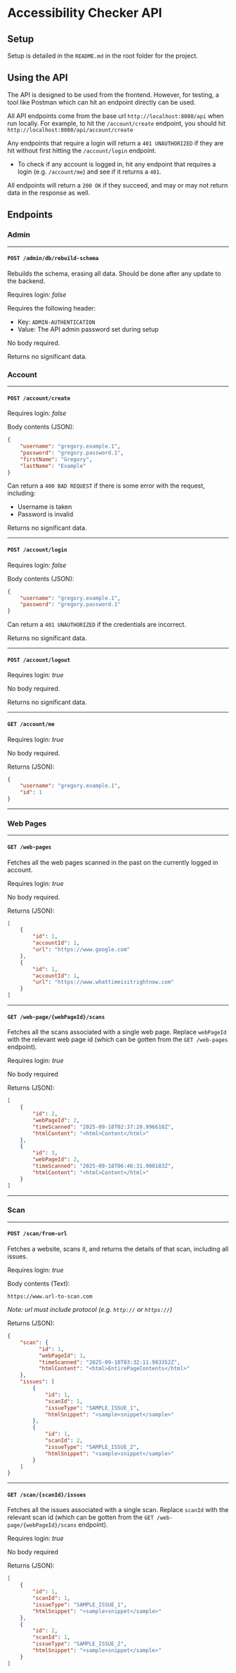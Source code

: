 # Accessibility Checker API

## Setup
Setup is detailed in the `README.md` in the root folder for the project.

## Using the API
The API is designed to be used from the frontend. However, for testing, a tool like Postman which can hit an endpoint directly can be used.

All API endpoints come from the base url `http://localhost:8080/api` when run locally. For example, to hit the `/account/create` endpoint, you should hit `http://localhost:8080/api/account/create`

Any endpoints that require a login will return a `401 UNAUTHORIZED` if they are hit without first hitting the `/account/login` endpoint.
- To check if any account is logged in, hit any endpoint that requires a login (e.g. `/account/me`) and see if it returns a `401`.


All endpoints will return a `200 OK` if they succeed, and may or may not return data in the response as well.

## Endpoints

### Admin

---

#### `POST /admin/db/rebuild-schema`
Rebuilds the schema, erasing all data. Should be done after any update to the backend.

Requires login: *false*

Requires the following header:
- Key: `ADMIN-AUTHENTICATION`
- Value: The API admin password set during setup

No body required.


Returns no significant data.

### Account

---

#### `POST /account/create`
Requires login: *false*

Body contents (JSON):
```json
{
    "username": "gregory.example.1",
    "password": "gregory.password.1",
    "firstName": "Gregory",
    "lastName": "Example"
}
```

Can return a `400 BAD REQUEST` if there is some error with the request, including:
- Username is taken
- Password is invalid

Returns no significant data.

---

#### `POST /account/login`
Requires login: *false*

Body contents (JSON):
```json
{
    "username": "gregory.example.1",
    "password": "gregory.password.1"
}
```

Can return a `401 UNAUTHORIZED` if the credentials are incorrect.

Returns no significant data.

---

#### `POST /account/logout`
Requires login: *true*

No body required.

Returns no significant data.

---

#### `GET /account/me`
Requires login: *true*

No body required.

Returns (JSON):
```json
{
    "username": "gregory.example.1",
    "id": 1
}
```
---

### Web Pages

---

#### `GET /web-pages`
Fetches all the web pages scanned in the past on the currently logged in account.

Requires login: *true*

No body required.

Returns (JSON):
```json
[
    {
        "id": 1,
        "accountId": 1,
        "url": "https://www.google.com"
    },
    {
        "id": 1,
        "accountId": 1,
        "url": "https://www.whattimeisitrightnow.com"
    }
]
```

---

#### `GET /web-page/{webPageId}/scans`
Fetches all the scans associated with a single web page.
Replace `webPageId` with the relevant web page id (which can be gotten from the `GET /web-pages` endpoint).

Requires login: *true*

No body required

Returns (JSON):
```json
[
    {
        "id": 2,
        "webPageId": 2,
        "timeScanned": "2025-09-18T02:37:20.996618Z",
        "htmlContent": "<html>Content</html>"
    },
    {
        "id": 3,
        "webPageId": 2,
        "timeScanned": "2025-09-18T06:46:31.900183Z",
        "htmlContent": "<html>Content</html>"
    }
]
```

---

### Scan

___

#### `POST /scan/from-url`
Fetches a website, scans it, and returns the details of that scan, including all issues.

Requires login: *true*

Body contents (Text):
```
https://www.url-to-scan.com
```
*Note: url must include protocol (e.g. `http://` or `https://`)*

Returns (JSON):
```json
{
    "scan": {
          "id": 1,
          "webPageId": 1,
          "timeScanned": "2025-09-10T03:32:11.983352Z",
          "htmlContent": "<html>EntirePageContents</html>"
    },
    "issues": [
        {
            "id": 1,
            "scanId": 1,
            "issueType": "SAMPLE_ISSUE_1",
            "htmlSnippet": "<sample>snippet</sample>"
        },
        {
            "id": 1,
            "scanId": 2,
            "issueType": "SAMPLE_ISSUE_2",
            "htmlSnippet": "<sample>snippet</sample>"
        }
    ]
}
```

---

#### `GET /scan/{scanId}/issues`
Fetches all the issues associated with a single scan.
Replace `scanId` with the relevant scan id (which can be gotten from the `GET /web-page/{webPageId}/scans` endpoint).

Requires login: *true*

No body required

Returns (JSON):
```json
[
    {
        "id": 1,
        "scanId": 1,
        "issueType": "SAMPLE_ISSUE_1",
        "htmlSnippet": "<sample>snippet</sample>"
    },
    {
        "id": 2,
        "scanId": 1,
        "issueType": "SAMPLE_ISSUE_2",
        "htmlSnippet": "<sample>snippet</sample>"
    }
]
```
